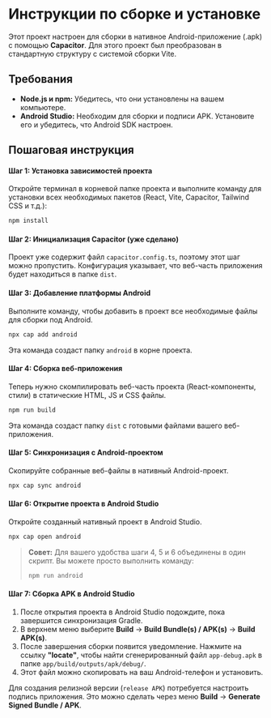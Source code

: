 # Инструкции по сборке и установке

Этот проект настроен для сборки в нативное Android-приложение (.apk) с помощью **Capacitor**. Для этого проект был преобразован в стандартную структуру с системой сборки Vite.

## Требования

-   **Node.js и npm:** Убедитесь, что они установлены на вашем компьютере.
-   **Android Studio:** Необходим для сборки и подписи APK. Установите его и убедитесь, что Android SDK настроен.

## Пошаговая инструкция

#### Шаг 1: Установка зависимостей проекта

Откройте терминал в корневой папке проекта и выполните команду для установки всех необходимых пакетов (React, Vite, Capacitor, Tailwind CSS и т.д.):

```bash
npm install
```

#### Шаг 2: Инициализация Capacitor (уже сделано)

Проект уже содержит файл `capacitor.config.ts`, поэтому этот шаг можно пропустить. Конфигурация указывает, что веб-часть приложения будет находиться в папке `dist`.

#### Шаг 3: Добавление платформы Android

Выполните команду, чтобы добавить в проект все необходимые файлы для сборки под Android.

```bash
npx cap add android
```

Эта команда создаст папку `android` в корне проекта.

#### Шаг 4: Сборка веб-приложения

Теперь нужно скомпилировать веб-часть проекта (React-компоненты, стили) в статические HTML, JS и CSS файлы.

```bash
npm run build
```

Эта команда создаст папку `dist` с готовыми файлами вашего веб-приложения.

#### Шаг 5: Синхронизация с Android-проектом

Скопируйте собранные веб-файлы в нативный Android-проект.

```bash
npx cap sync android
```

#### Шаг 6: Открытие проекта в Android Studio

Откройте созданный нативный проект в Android Studio.

```bash
npx cap open android
```

> **Совет:** Для вашего удобства шаги 4, 5 и 6 объединены в один скрипт. Вы можете просто выполнить команду:
> ```bash
> npm run android
> ```

#### Шаг 7: Сборка APK в Android Studio

1.  После открытия проекта в Android Studio подождите, пока завершится синхронизация Gradle.
2.  В верхнем меню выберите **Build** -> **Build Bundle(s) / APK(s)** -> **Build APK(s)**.
3.  После завершения сборки появится уведомление. Нажмите на ссылку **"locate"**, чтобы найти сгенерированный файл `app-debug.apk` в папке `app/build/outputs/apk/debug/`.
4.  Этот файл можно скопировать на ваш Android-телефон и установить.

Для создания релизной версии (`release APK`) потребуется настроить подпись приложения. Это можно сделать через меню **Build** -> **Generate Signed Bundle / APK**.
